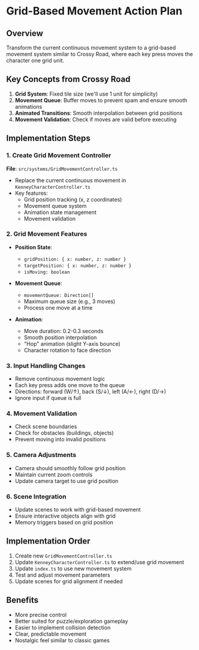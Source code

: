 # Grid-Based Movement Action Plan

## Overview
Transform the current continuous movement system to a grid-based movement system similar to Crossy Road, where each key press moves the character one grid unit.

## Key Concepts from Crossy Road
1. **Grid System**: Fixed tile size (we'll use 1 unit for simplicity)
2. **Movement Queue**: Buffer moves to prevent spam and ensure smooth animations
3. **Animated Transitions**: Smooth interpolation between grid positions
4. **Movement Validation**: Check if moves are valid before executing

## Implementation Steps

### 1. Create Grid Movement Controller
**File**: `src/systems/GridMovementController.ts`
- Replace the current continuous movement in `KenneyCharacterController.ts`
- Key features:
  - Grid position tracking (x, z coordinates)
  - Movement queue system
  - Animation state management
  - Movement validation

### 2. Grid Movement Features
- **Position State**:
  - `gridPosition: { x: number, z: number }`
  - `targetPosition: { x: number, z: number }`
  - `isMoving: boolean`
  
- **Movement Queue**:
  - `movementQueue: Direction[]`
  - Maximum queue size (e.g., 3 moves)
  - Process one move at a time
  
- **Animation**:
  - Move duration: 0.2-0.3 seconds
  - Smooth position interpolation
  - "Hop" animation (slight Y-axis bounce)
  - Character rotation to face direction

### 3. Input Handling Changes
- Remove continuous movement logic
- Each key press adds one move to the queue
- Directions: forward (W/↑), back (S/↓), left (A/←), right (D/→)
- Ignore input if queue is full

### 4. Movement Validation
- Check scene boundaries
- Check for obstacles (buildings, objects)
- Prevent moving into invalid positions

### 5. Camera Adjustments
- Camera should smoothly follow grid position
- Maintain current zoom controls
- Update camera target to use grid position

### 6. Scene Integration
- Update scenes to work with grid-based movement
- Ensure interactive objects align with grid
- Memory triggers based on grid position

## Implementation Order
1. Create new `GridMovementController.ts`
2. Update `KenneyCharacterController.ts` to extend/use grid movement
3. Update `index.ts` to use new movement system
4. Test and adjust movement parameters
5. Update scenes for grid alignment if needed

## Benefits
- More precise control
- Better suited for puzzle/exploration gameplay
- Easier to implement collision detection
- Clear, predictable movement
- Nostalgic feel similar to classic games 